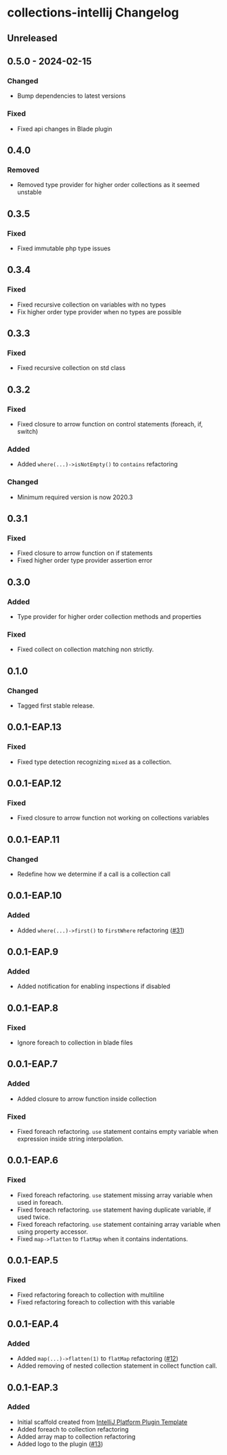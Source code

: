 <!-- Keep a Changelog guide -> https://keepachangelog.com -->

# collections-intellij Changelog

## Unreleased

## 0.5.0 - 2024-02-15

### Changed
- Bump dependencies to latest versions

### Fixed
- Fixed api changes in Blade plugin

## 0.4.0

### Removed
- Removed type provider for higher order collections as it seemed unstable

## 0.3.5

### Fixed
- Fixed immutable php type issues

## 0.3.4

### Fixed
- Fixed recursive collection on variables with no types
- Fix higher order type provider when no types are possible

## 0.3.3

### Fixed
- Fixed recursive collection on std class

## 0.3.2

### Fixed
- Fixed closure to arrow function on control statements (foreach, if, switch)

### Added
- Added `where(...)->isNotEmpty()` to `contains` refactoring

### Changed
- Minimum required version is now 2020.3

## 0.3.1

### Fixed
- Fixed closure to arrow function on if statements
- Fixed higher order type provider assertion error

## 0.3.0

### Added
- Type provider for higher order collection methods and properties

### Fixed
- Fixed collect on collection matching non strictly.

## 0.1.0

### Changed
- Tagged first stable release.

## 0.0.1-EAP.13

### Fixed
- Fixed type detection recognizing `mixed` as a collection.

## 0.0.1-EAP.12

### Fixed
- Fixed closure to arrow function not working on collections variables

## 0.0.1-EAP.11

### Changed
- Redefine how we determine if a call is a collection call

## 0.0.1-EAP.10

### Added
- Added `where(...)->first()` to `firstWhere` refactoring ([#31](https://github.com/olivernybroe/collector-intellij/pull/31))

## 0.0.1-EAP.9

### Added
- Added notification for enabling inspections if disabled

## 0.0.1-EAP.8

### Fixed
- Ignore foreach to collection in blade files

## 0.0.1-EAP.7

### Added
- Added closure to arrow function inside collection

### Fixed
- Fixed foreach refactoring. `use` statement contains empty variable when expression inside string interpolation.

## 0.0.1-EAP.6

### Fixed
- Fixed foreach refactoring. `use` statement missing array variable when used in foreach.
- Fixed foreach refactoring. `use` statement having duplicate variable, if used twice.
- Fixed foreach refactoring. `use` statement containing array variable when using property accessor.
- Fixed `map->flatten` to `flatMap` when it contains indentations.

## 0.0.1-EAP.5

### Fixed
- Fixed refactoring foreach to collection with multiline
- Fixed refactoring foreach to collection with this variable

## 0.0.1-EAP.4

### Added
- Added `map(...)->flatten(1)` to `flatMap` refactoring ([#12](https://github.com/olivernybroe/collector-intellij/pull/12))
- Added removing of nested collection statement in collect function call.

## 0.0.1-EAP.3

### Added
- Initial scaffold created from [IntelliJ Platform Plugin Template](https://github.com/JetBrains/intellij-platform-plugin-template)
- Added foreach to collection refactoring
- Added array map to collection refactoring
- Added logo to the plugin ([#13](https://github.com/olivernybroe/collector-intellij/pull/13))
